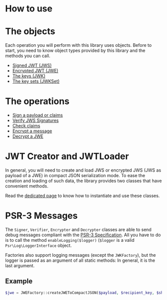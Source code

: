 How to use
==========

# The objects

Each operation you will perform with this library uses objects.
Before to start, you need to know object types provided by this library and the methods you can call.

* [Signed JWT (JWS)](object/jws.md)
* [Encrypted JWT (JWE)](object/jwe.md)
* [The keys (JWK)](object/jwk.md)
* [The key sets (JWKSet)](object/jwkset.md)

# The operations

* [Sign a payload or claims](operation/Sign.md)
* [Verify JWS Signatures](operation/Verify.md)
* [Check claims](operation/Check.md)
* [Encrypt a message](operation/Encrypt.md)
* [Decrypt a JWE](operation/Decrypt.md)

# JWT Creator and JWTLoader

In general, you will need to create and load JWS or encrypted JWS (JWS as payload of a JWE) in compact JSON serialization mode.
To ease the creation and loading of such data, the library provides two classes that have convenient methods.

Read the [dedicated page](operation/JWTCreator_And_JWTLoader.md) to know how to instantiate and use these classes.

# PSR-3 Messages

The `Signer`, `Verifier`, `Encrypter` and `Decrypter` classes are able to send debug messages compliant with the [PSR-3 Specification](http://www.php-fig.org/psr/psr-3/).
All you have to do is to call the method `enableLogging($logger)` (`$logger` is a valid `Psr\Log\LoggerInterface` object.

Factories also support logging messages (except the `JWKFactory`), but the logger is passed as an argument of all static methods:
In general, it is the last argument.

Example
-------

```php
$jwe = JWEFactory::createJWEToCompactJSON($payload, $recipient_key, $shared_protected_headers, $logger);
```
